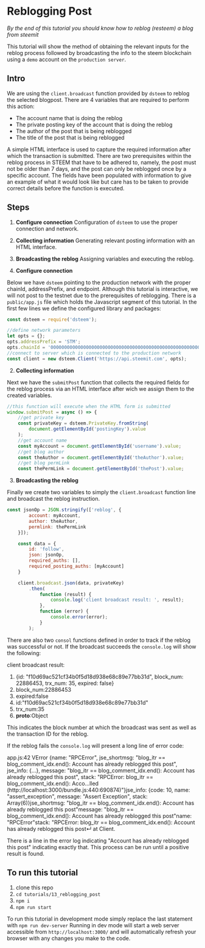 # Reblogging Post

*By the end of this tutorial you should know how to reblog (resteem) a blog from steemit*

This tutorial will show the method of obtaining the relevant inputs for the reblog process followed by broadcasting the info to the steem blockchain using a `demo` account on the `production server`.

## Intro

We are using the `client.broadcast` function provided by `dsteem` to reblog the selected blogpost. There are 4 variables that are required to perform this action:

 * The account name that is doing the reblog
 * The private posting key of the account that is doing the reblog
 * The author of the post that is being reblogged
 * The title of the post that is being reblogged

A simple HTML interface is used to capture the required information after which the transaction is submitted. There are two prerequisites within the reblog process in STEEM that have to be adhered to, namely, the post must not be older than 7 days, and the post can only be reblogged once by a specific account. The fields have been populated with information to give an example of what it would look like but care has to be taken to provide correct details before the function is executed.

## Steps

 1. **Configure connection** Configuration of `dsteem` to use the proper connection and network.
 2. **Collecting information** Generating relevant posting information with an HTML interface.
 3. **Broadcasting the reblog** Assigning variables and executing the reblog.

1. **Configure connection**

Below we have `dsteem` pointing to the production network with the proper chainId, addressPrefix, and endpoint. Although this tutorial is interactive, we will not post to the testnet due to the prerequisites of reblogging.
There is a `public/app.js` file which holds the Javascript segment of this tutorial. In the first few lines we define the configured library and packages:

```javascript
const dsteem = require('dsteem');

//define network parameters
let opts = {};
opts.addressPrefix = 'STM';
opts.chainId = '0000000000000000000000000000000000000000000000000000000000000000';
//connect to server which is connected to the production network
const client = new dsteem.Client('https://api.steemit.com', opts);
```
2. **Collecting information**

Next we have the `submitPost` function that collects the required fields for the reblog process via an HTML interface after wich we assign them to the created variables.

```javascript
//this function will execute when the HTML form is submitted
window.submitPost = async () => {
    //get private key
    const privateKey = dsteem.PrivateKey.fromString(
        document.getElementById('postingKey').value
    );
    //get account name
    const myAccount = document.getElementById('username').value;
    //get blog author
    const theAuthor = document.getElementById('theAuthor').value;
    //get blog permLink
    const thePermLink = document.getElementById('thePost').value;
```

3. **Broadcasting the reblog**

Finally we create two variables to simply the `client.broadcast` function line and broadcast the reblog instruction.

```javascript
const jsonOp = JSON.stringify(['reblog', {
        account: myAccount,
        author: theAuthor,
        permlink: thePermLink
    }]);

    const data = {
        id: 'follow',
        json: jsonOp,
        required_auths: [],
        required_posting_auths: [myAccount]
    }

    client.broadcast.json(data, privateKey)
        .then(
            function (result) {
                console.log('client broadcast result: ', result);
            },
            function (error) {
                console.error(error);
            }
        );
```
There are also two `consol` functions defined in order to track if the reblog was successful or not. If the broadcast succeeds the `console.log` will show the following:

client broadcast result: 
1.	{id: "f10d69ac521cf34b0f5d18d938e68c89e77bb31d", block_num: 22886453, trx_num: 35, expired: false}
1.	block_num:22886453
2.	expired:false
3.	id:"f10d69ac521cf34b0f5d18d938e68c89e77bb31d"
4.	trx_num:35
5.	__proto__:Object

This indicates the block number at which the broadcast was sent as well as the transaction ID for the reblog.

If the reblog fails the `console.log` will present a long line of error code:

app.js:42 VError {name: "RPCError", jse_shortmsg: "blog_itr == blog_comment_idx.end(): Account has already reblogged this post", jse_info: {…}, message: "blog_itr == blog_comment_idx.end(): Account has already reblogged this post", stack: "RPCError: blog_itr == blog_comment_idx.end(): Acco…lled (http://localhost:3000/bundle.js:440:690874)"}jse_info: {code: 10, name: "assert_exception", message: "Assert Exception", stack: Array(6)}jse_shortmsg: "blog_itr == blog_comment_idx.end(): Account has already reblogged this post"message: "blog_itr == blog_comment_idx.end(): Account has already reblogged this post"name: "RPCError"stack: "RPCError: blog_itr == blog_comment_idx.end(): Account has already reblogged this post↵    at Client.<anonymous> 

There is a line in the error log indicating "Account has already reblogged this post" indicating exactly that. This process can be run until a positive result is found.

## To run this tutorial

 1. clone this repo
 2. `cd tutorials/13_reblogging_post`
 3. `npm i`
 4. `npm run start`

 To run this tutorial in development mode simply replace the last statement with `npm run dev-server`
 Running in dev mode will start a web server accessible from `http://localhost:3000/` and will automatically refresh your browser with any changes you make to the code.